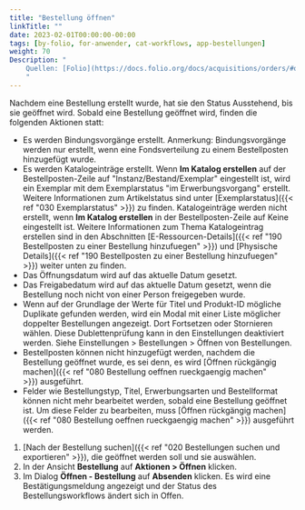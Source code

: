 ```yaml
---
title: "Bestellung öffnen"
linkTitle: ""
date: 2023-02-01T00:00:00-00:00
tags: [by-folio, for-anwender, cat-workflows, app-bestellungen]
weight: 70
Description: "
    Quellen: [Folio](https://docs.folio.org/docs/acquisitions/orders/#opening-an-order) & [GBV](https://info.gbv.de/pages/viewpage.action?pageId=851017752)
    "
---
```


Nachdem eine Bestellung erstellt wurde, hat sie den Status Ausstehend, bis sie geöffnet wird. Sobald eine Bestellung geöffnet wird, finden die folgenden Aktionen statt:

* Es werden Bindungsvorgänge erstellt. Anmerkung: Bindungsvorgänge werden nur erstellt, wenn eine Fondsverteilung zu einem Bestellposten hinzugefügt wurde.
* Es werden Katalogeinträge erstellt. Wenn **Im Katalog erstellen** auf der Bestellposten-Zeile auf "Instanz/Bestand/Exemplar" eingestellt ist, wird ein Exemplar mit dem Exemplarstatus "im Erwerbungsvorgang" erstellt. Weitere Informationen zum Artikelstatus sind unter [Exemplarstatus]({{< ref "030 Exemplarstatus" >}}) zu finden. Katalogeinträge werden nicht erstellt, wenn **Im Katalog erstellen** in der Bestellposten-Zeile auf Keine eingestellt ist. Weitere Informationen zum Thema Katalogeintrag erstellen sind in den Abschnitten [E-Ressourcen-Details]({{< ref "190 Bestellposten zu einer Bestellung hinzufuegen" >}}) und [Physische Details]({{< ref "190 Bestellposten zu einer Bestellung hinzufuegen" >}}) weiter unten zu finden.
* Das Öffnungsdatum wird auf das aktuelle Datum gesetzt.
* Das Freigabedatum wird auf das aktuelle Datum gesetzt, wenn die Bestellung noch nicht von einer Person freigegeben wurde.
* Wenn auf der Grundlage der Werte für Titel und Produkt-ID mögliche Duplikate gefunden werden, wird ein Modal mit einer Liste möglicher doppelter Bestellungen angezeigt. Dort Fortsetzen oder Stornieren wählen. Diese Dublettenprüfung kann in den Einstellungen deaktiviert werden. Siehe Einstellungen > Bestellungen > Öffnen von Bestellungen.
* Bestellposten können nicht hinzugefügt werden, nachdem die Bestellung geöffnet wurde, es sei denn, es wird [Öffnen rückgängig machen]({{< ref "080 Bestellung oeffnen rueckgaengig machen" >}}) ausgeführt.
* Felder wie Bestellungstyp, Titel, Erwerbungsarten und Bestellformat können nicht mehr bearbeitet werden, sobald eine Bestellung geöffnet ist. Um diese Felder zu bearbeiten, muss [Öffnen rückgängig machen]({{< ref "080 Bestellung oeffnen rueckgaengig machen" >}}) ausgeführt werden.
1.  [Nach der Bestellung suchen]({{< ref "020 Bestellungen suchen und exportieren" >}}), die geöffnet werden soll und sie auswählen.
2.  In der Ansicht **Bestellung** auf **Aktionen > Öffnen** klicken.
3.  Im Dialog **Öffnen - Bestellung** auf **Absenden** klicken. Es wird eine Bestätigungsmeldung angezeigt und der Status des Bestellungsworkflows ändert sich in Offen.

